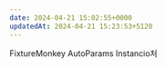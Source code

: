 ```yaml
---
date: 2024-04-21 15:02:55+0000
updatedAt: 2024-04-21 15:23:53+5120
---
```

FixtureMonkey
AutoParams
Instancio처